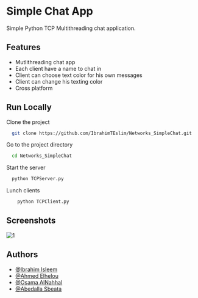 
# Simple Chat App

Simple Python TCP Multithreading chat application.


## Features

- Mutlithreading chat app
- Each client have a name to chat in
- Client can choose text color for his own messages
- Client can change his texting color
- Cross platform


## Run Locally

Clone the project

```bash
  git clone https://github.com/IbrahimTEslim/Networks_SimpleChat.git
```

Go to the project directory

```bash
  cd Networks_SimpleChat
```

Start the server

```bash
  python TCPServer.py
```

Lunch clients
```bash
    python TCPClient.py
```


## Screenshots

![1](https://user-images.githubusercontent.com/114855752/228548930-fdba5d0c-9893-45a4-a391-13a7096dc3d2.PNG)



## Authors

- [@Ibrahim Isleem](https://github.com/IbrahimTEslim)
- [@Ahmed Elhelou](https://github.com/Ahmed-elhelou)
- [@Osama AlNahhal](https://github.com/Osama-M-AlNahhal)
- [@Abedalla Sbeata](https://github.com/AbdullahSbeata)

